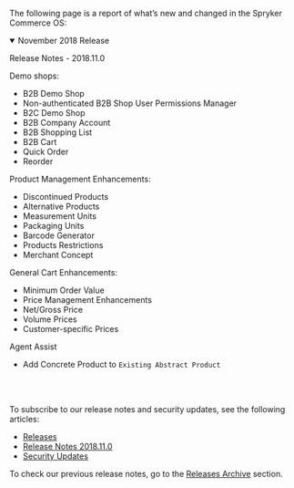 <!--

Used to be http://spryker.github.io/getting-started/whats-new/

Learn more about the new [GDPR regulations](https://documentation.spryker.com/guidelines/guidelines-for-new-gdpr-rules.htm) taking affect on May the 25th, 2018.

Click  here for information on how to navigate through the Academy.
-->

The following page is a report of what’s new and changed in the Spryker Commerce OS:

<details open>
<summary>November 2018 Release</summary>
    
Release Notes - 2018.11.0
    
Demo shops:
    

* B2B Demo Shop
* Non-authenticated B2B Shop User Permissions Manager
* B2C Demo Shop
* B2B Company Account
* B2B Shopping List
* B2B Cart
* Quick Order
* Reorder

Product Management Enhancements:

* Discontinued Products
* Alternative Products
* Measurement Units
* Packaging Units
* Barcode Generator
* Products Restrictions
* Merchant Concept

General Cart Enhancements:

* Minimum Order Value
* Price Management Enhancements
* Net/Gross Price
* Volume Prices
* Customer-specific Prices

Agent Assist

* Add Concrete Product to `Existing Abstract Product`
    
<!--

* New: Reorder
* New: Own Orders of Customers in the Administration Interface
* Improved: Checkout Shipment Pre-Check Plugin
* Improved: Country on the Order Details Page in the Administrator Interface
* Improved: Extension Points for Post (De)activation of CMS Pages and Categories Update
-->
    
</br>
</details>

</br>

To subscribe to our release notes and security updates, see the following articles:

* [Releases](https://documentation.spryker.com/v4/docs/releases)
* [Release Notes 2018.11.0](https://documentation.spryker.com/v1/docs/release-notes-2018-11-0)
* [Security Updates](https://documentation.spryker.com/v4/docs/security-updates)

To check our previous release notes, go to the [Releases Archive](https://documentation.spryker.com/v4/docs/releases-archive) section.

<!--
<details open>
<summary>April 2018 Release</summary>
    
[Release Notes - April - 2018](https://documentation.spryker.com/about_spryker/releases/archive/2018/release-notes-april-1-2018.htm)
    

* New: Reorder
* New: Own Orders of Customers in the Administration Interface
* Improved: Checkout Shipment Pre-Check Plugin
* Improved: Country on the Order Details Page in the Administrator Interface
* Improved: Extension Points for Post (De)activation of CMS Pages and Categories Update 

</br>
</details>

<details open>
<summary>March 2018 Release</summary>
    
[Release Notes - March - 2018](https://documentation.spryker.com/about_spryker/releases/archive/2018/release-notes-march-1-2018.htm)
    

* New: Gift Cards
* New: Setting a New Password For the Administration Interface Users
* New: Multi-store Products Availability
* Improved: Obsolete Touch Records Cleanup
* Improved: Elasticsearch 5 Upgrade

</br>
</details>

<details open>
<summary>February 2018 - Release #2</summary>
    
[Release Notes - February - 2 2018](https://documentation.spryker.com/about_spryker/releases/archive/2018/release-notes-february-2-2018.htm)
    

* New: CMS Blocks Per Store
* New: Discounts Per Store
* New: Time To Live For Products
* Improved: Configurable Cookie Path
* Improved: Full Compatibility To Symfony 28 And Then 30
* Improved: Compatibility To PHP 7.2

</br>
</details>

<details open>
<summary>February 2018 - Release #1</summary>
    
[Release Notes - February - 1 2018](https://documentation.spryker.com/about_spryker/releases/archive/2018/release-notes-february-2018.htm)
    

* New: Product Search Widget
* New: Multi-Store Product Abstract
* Improved: Multiple Mappings Per Single Import
* Improved: Fixing Compatibility Issues In All FormTypes
* Improved: New Fields on Customer Account Page

</br>
</details>

<details open>
<summary>January 2018 Release</summary>
    
[Release Notes - January - 2018](https://documentation.spryker.com/about_spryker/releases/archive/2018/release-notes-january-2018.htm)
    

* New: Multi-Currency Product Options
* New: Category Filters
* New: Adding Multiple Products to Cart
* Improved: Use of Logger Plugin by Log Module
* Improved: Fixing a Misleading Name in Sales Query Container
* Improved: Order Placement Process Refactoring
* Improved: Changing the Table Column Type From the Project Code
* Improved: Configuring SSL Verification in Zed Request Client

</br>
</details>

<details open>
<summary>December 2017 Release</summary>
    
[Release Notes - December - 2017](https://documentation.spryker.com/about_spryker/releases/archive/2017/release-notes-december-2017.htm)
    

* New: Initial Release of Heidelpay Module
* New: Arvato RSS Release 2.0.0
* Improved: Spryker Install Tool
* Improved: Discount Calculation Performance with High Number of Criterias in Discount Rule
* Improved: Module Config Shared Between Layers and Between Modules
* Improved:bCatalog View Mode
* Improved: Zed Side Email Validation on Newsletter Subscription and Guest Form
* Improved: Preparing Console Module for Standalone Usage

</br>
</details>

<details open>
<summary>November 2017 - Release #2</summary>
    
[Release Notes - November - 2 2017](https://documentation.spryker.com/about_spryker/releases/archive/2017/release-notes-november-2-2017.htm)
    
* Improved: Inspinia Update
* Improved: Filter Out Certain Orders from Listing in Yves Customer Account
* Improved: Limits for Sequence Numbers
* Improved: Double Click Protection for Submit Action in Zed Administrative Interface
* Improved: Success Codes for NewRelic Record Deployment Response

</br>
</details>

<details open>
<summary>November 2017 - Release #1</summary>
    
[Release Notes - November - 1 2017](https://documentation.spryker.com/about_spryker/releases/archive/2017/release-notes-november-1-2017.htm)
    
* New: Multi-currency for Shipments
* New: Introducing Infrastructure for Upcoming Publish &amp; Synchronisation
* Improved: State Machine Sub-process Reuse
* Improved: Aggregated Reservations for Availability Updates
* Improved: Dedicated Log Configuration Plugins
* Improved: Decoupling JavaScript Dependency in CMS

</br>
</details>

<details open>
<summary>October 2017 - Release #2</summary>
    
[Release Notes - October - 2 2017](https://documentation.spryker.com/about_spryker/releases/archive/2017/release-notes-october-2-2017.htm)

* New: Multi-currency for Discounts
* Improved: Twig Data Access Optimisation
* Improved: Code Sniffer for Project Modules
* Improved: Architecture Sniffer for Custom Paths in Project or Vendor

</br>
</details>

<details open>
<summary>October 2017 - Release #1</summary>
    
[Release Notes - October - 1 2017](https://documentation.spryker.com/about_spryker/releases/archive/2017/release-notes-october-1-2017.html)

* New: CMS Page Preview
* New: Validity Dates for Navigation Nodes
* New: Multi-currency for Orders
* Improved: oryx-for-zed Version Update to 1.1.1
* Improved: New Interface to Allow Shipment and Payment Method Grouping
* Improved: Logging Exceptions in a Human-readable Format
* Improved: CallbackHandler for Exception Logging
* Improved: Cache for Already Located Classes
* Improved: fromArray() Method Performance
* Improved: StorageClient Optimization
* Improved: Add-to-cart Function Performance
* Improved: Force HTTPS
* Improved: Failed Add-to-cart Items from Wishlist
* Improved: OMS Performance Due to Missing Indexes in PostgreSQL
* Improved: Standalone Facets

</br>
</details>

<details open>
<summary>September 2017 - Release #2</summary>
    
[Release Notes - September - 2 2017](https://documentation.spryker.com/about_spryker/releases/archive/2017/release-notes-september-2-2017.htm)

* New: Discount Promotion Products
* New: Product Reviews and Ratings
* New: Multi Currency Infrastructure
* New: Propel Migration Check Console Command
* New: Config Profiler
* Improved: Product Availability Retrieval Enhancement
* Improved: Touch Aware Data Importers to Touch Inactive
* Improved: Validator Updates for Transfers
* Improved: Navigation Redis Entry Optimization
* Improved: Kernel Class Resolver Performance
* Improved: Missing Index for Stock Table
* Improved: Price Check Query Performance
* Improved: Output Execution Time for Importers
* Improved: Mget Cache

</br>
</details>

<details open>
<summary>September 2017 - Release #1</summary>

[Release Notes - September - 1 2017](https://documentation.spryker.com/about_spryker/releases/archive/2017/release-notes-september-1-2017.htm)

* New: Attribute Management for High Number of Attributes
* New: Remove Payment when Cart is Modified
* Improved: Template Validation to CMS Blocks
* Improved: Order Countries
* Improved: Remove Empty Catch Block
* Improved: Customer Group Optimization
* Improved: Cache for Navigation

</br>
</details>

<details open>
<summary>August 2017 - Release #2</summary>

[Release Notes - August - 2 2017](https://documentation.spryker.com/about_spryker/releases/archive/2017/release-notes-august-2-2017.htm)

* New: Order Details Improvement
* Improved: Enable isSearchable Checkbox for CMS Page
* Improved: Initial Grand Total Calculator
* Improved: Product Price Size
* Improved: Query Only Non Assigned Product Abstracts for Assignment
* Improved: Remove Voucher Pool Key From Discount When Type Changes
* Improved: Restore Password Link Generation
* Improved: Unique Name Validation for Carriers

</br>
</details>

<details open>
<summary>August 2017 - Release #1</summary>

[Release Notes - August - 1 2017](https://documentation.spryker.com/about_spryker/releases/archive/2017/release-notes-august-1-2017.htm)

* New: Shipment Discount
* Improved: Create Injection Points for Project Logic for Twig
* Improved: Optional Category Template
* Improved: Shipment Delivery Time
* Improved: Reset Password
* Improved: NULL Password in Config for Storage
* Improved: Missing Breadcrumbs
* Improved: Elasticsearch Client Config
* Improved: Architecture Sniffer
* Improved: Increment Counter for Unlimited Vouchers
* Improved: Change Path to last_yves_request Log
* Improved: Allow Check for Breadcrumbs in Communication
* Improved: Exclusive Custom Search and Storage Client Configuration
* Improved: Update to Allow symfony/http-kernel V2 or V3

</br>
</details>

<details open>
<summary>July 2017 - Release #2</summary>

[Release Notes - July - 2 2017](https://documentation.spryker.com/about_spryker/releases/archive/2017/release-notes-july-2-2017.htm)

* New: Filter by Product Labels
* New: Data Importers
* New: New Products and Dynamic Labels
* New: Category Template and CMS Block Position
* Improved: Possibility to Add ServiceProvider to ConsoleBootstrap
* Improved: CORS Headers
* Improved: Storage Client Cache

</br>
</details>

<details open>
<summary>July 2017 - Release #1</summary>

[Release Notes - July - 1 2017](https://documentation.spryker.com/about_spryker/releases/archive/2017/release-notes-july-1-2017.htm)

* New: Selecting Product Variant in the Cart
* New: Improvements and New Features for CMS Blocks
* New: FileSystem Filemanager
* New: On Sale Products
* New: Discount Rules Based On Product Labels
* New: Multiple Payment Methods for One Sales Order
* New: CMS Content Widgets
* Improved: Validation for Attributes
* Improved: Customer Address Country Options
* Improved: Configuration for CMS Placeholders
* Improved: Subscribe to Newsletter Without Customer Account
* Improved: Enabled Open Range Queries for Filters
* Improved: Stock Management
* Improved: Interface for Subscription Handler
* Improved: Discount Filter
* Improved: Beta: HTTP OPTIONS Pre-flight Request Support

</br>
</details>

<details open>
<summary>June 2017 - Release #2</summary>

[Release Notes - June - 2 2017](https://documentation.spryker.com/about_spryker/releases/archive/2017/release-notes-june-2-2017.htm)

* New: Delete Customer Account
* New: Product Sets
* New: Product Labels
* Improved: Calculation
* Improved: Config Options to Define Ports for Yves and Zed
* Improved: Hashing Algorithm for Zed Authentication

</br>
</details>

<details open>
<summary>June 2017 - Release #1</summary>

[Release Notes - June - 1 2017](https://documentation.spryker.com/about_spryker/releases/archive/2017/release-notes-june-1-2017.htm)

* Improved: Session Service Provider Enhancement
* Improved: Autoload Entry for BC
* Improved: Combining Product Images
* Improved: GetConfig for DependencyProvider
* Improved: Moving Glob to Finder

</br>
</details>

<details open>
<summary>May 2017 - Release #2</summary>

[Release Notes - May - 2 2017](https://documentation.spryker.com/about_spryker/releases/archive/2017/release-notes-may-2-2017.htm)

* New: CMS Page Draft and Page Versioning
* New: Rest API - BETA
* Improved: Removing Image from Image Set
* Improved: GUI Group Buttons
* Improved: Application Store for Testify
* Improved: Logging of Custom Exceptions in Yves
* Improved: Extended Data Set for DataFeed - BETA

</br>
</details>

<details open>
<summary>May 2017 - Release #1</summary>

[Release Notes - May - 1 2017](https://documentation.spryker.com/about_spryker/releases/archive/2017/release-notes-may-1-2017.htm)

* New: Product Groups
* Improved: CodeStyle checker
* Improved: PropelQueryBuilder Filtering and PropelOrm Formatting

</br>
</details>

<details open>
<summary>April 2017 - Release #2</summary>

[Release Notes - April - 2 2017](https://documentation.spryker.com/about_spryker/releases/archive/2017/release-notes-april-2-2017.htm)

* New: Multiple Wishlists
* New: Generated Directory Removal
* New: Data Feeds - BETA
* Improved: Twig Cache Warmup
* Improved: Zed Navigation Fix


</br>
</details>

<details open>
<summary>April 2017 - Release #1</summary>

[Release Notes - April - 1 2017](https://documentation.spryker.com/about_spryker/releases/archive/2017/release-notes-april-1-2017.htm)

* New: Product Relations
* New: Event module
* New: Propel Query Builder - BETA
* Improved: 3rd party integrations


</br>
</details>

-->
